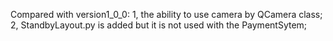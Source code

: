 
Compared with version1_0_0:
  1, the ability to use camera by QCamera class;
  2, StandbyLayout.py is added but it is not used with the PaymentSytem;
